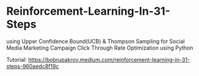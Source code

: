 # Reinforcement-Learning-In-31-Steps
using Upper Confidence Bound(UCB) &amp; Thompson Sampling for Social Media Marketing Campaign Click Through Rate Optimization using Python

Tutorial: https://bobrupakroy.medium.com/reinforcement-learning-in-31-steps-960aedc8f19c
